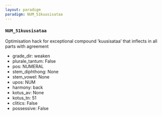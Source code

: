 ```yaml
---
layout: paradigm
paradigm: NUM_51kuusisataa
---
```

### ` NUM_51kuusisataa `

Optimisation hack for exceptional compound ’kuusisataa’ that inflects in all parts with agreement
* grade_dir: weaken
* plurale_tantum: False
* pos: NUMERAL
* stem_diphthong: None
* stem_vowel: None
* upos: NUM
* harmony: back
* kotus_av: None
* kotus_tn: 51
* clitics: False
* possessive: False
